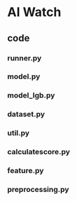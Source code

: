 # AI Watch

## code

### runner.py

### model.py

### model_lgb.py

### dataset.py

### util.py

### calculatescore.py

### feature.py

### preprocessing.py

